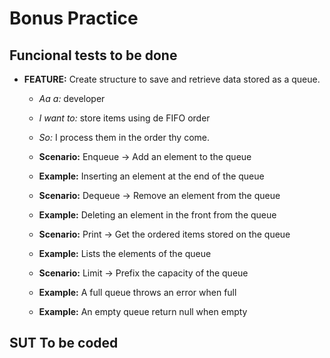 # Bonus Practice

## Funcional tests to be done

- **FEATURE:** Create structure to save and retrieve data stored as a queue.

  - _Aa a:_ developer
  - _I want to:_ store items using de FIFO order
  - _So:_ I process them in the order thy come.

  - **Scenario:** Enqueue → Add an element to the queue
  - **Example:** Inserting an element at the end of the queue
  - **Scenario:** Dequeue → Remove an element from the queue
  - **Example:** Deleting an element in the front from the queue
  - **Scenario:** Print → Get the ordered items stored on the queue
  - **Example:** Lists the elements of the queue
  - **Scenario:** Limit → Prefix the capacity of the queue
  - **Example:** A full queue throws an error when full
  - **Example:** An empty queue return null when empty

## SUT To be coded
